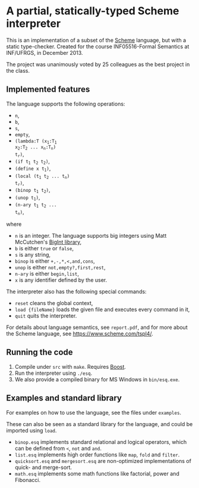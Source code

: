 # A partial, statically-typed Scheme interpreter

This is an implementation of a subset of the [Scheme](https://www.scheme.com/tspl4/) language, but with a static type-checker. Created for the course INF05516-Formal Semantics at INF/UFRGS, in December 2013. 

The project was unanimously voted by 25 colleagues as the best project in the class.

## Implemented features

The language supports the following operations:
- <code>n</code>,
- <code>b</code>,
- <code>s</code>,
- <code>empty</code>,
- <code>(lambda:T (x<sub>1</sub>:T<sub>1</sub> x<sub>2</sub>:T<sub>2</sub> ... x<sub>n</sub>:T<sub>n</sub>) t<sub>r</sub>)</code>,
- <code>(if t<sub>1</sub> t<sub>2</sub> t<sub>2</sub>)</code>,
- <code>(define x t<sub>1</sub>)</code>,
- <code>(local (t<sub>1</sub> t<sub>2</sub> ... t<sub>n</sub>) t<sub>r</sub>)</code>,
- <code>(binop t<sub>1</sub> t<sub>2</sub>)</code>,
- <code>(unop t<sub>1</sub>)</code>,
- <code>(n-ary t<sub>1</sub> t<sub>2</sub> ... t<sub>n</sub>)</code>,

where 
- `n` is an integer. The language supports big integers using Matt McCutchen's [BigInt library](https://mattmccutchen.net/bigint/),
- `b` is either `true` or `false`,
- `s` is any string,
- `binop` is either `+,-,*,<,and,cons`,
- `unop` is either `not,empty?,first,rest`,
- `n-ary` is either `begin,list`,
- `x` is any identifier defined by the user.

The interpreter also has the following special commands:
- `reset` cleans the global context,
- `load {fileName}` loads the given file and executes every command in it,
- `quit` quits the interpreter.

For details about language semantics, see `report.pdf`, and for more about the Scheme language, see https://www.scheme.com/tspl4/.

## Running the code

1. Compile under `src` with `make`. Requires [Boost](boost.org).
1. Run the interpreter using `./esq`.
1. We also provide a compiled binary for MS Windows in `bin/esq.exe`.

## Examples and standard library

For examples on how to use the language, see the files under `examples`. 

These can also be seen as a standard library for the language, and could be imported using `load`. 

- `binop.esq` implements standard relational and logical operators, which can be defined from `<`, `not` and `and`.
- `list.esq` implements high order functions like `map`, `fold` and `filter`.
- `quicksort.esq` and `mergesort.esq` are non-optimized implementations of quick- and merge-sort. 
- `math.esq` implements some math functions like factorial, power and Fibonacci.




